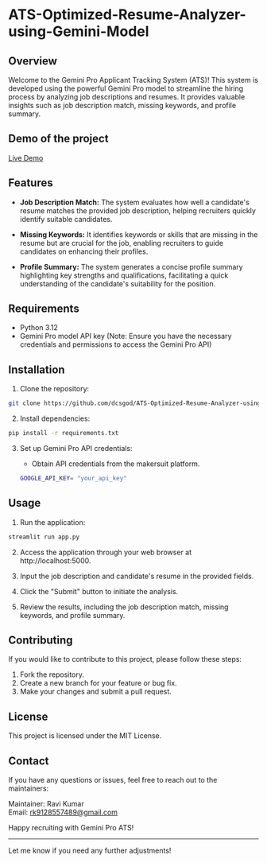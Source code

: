 # ATS-Optimized-Resume-Analyzer-using-Gemini-Model


## Overview
Welcome to the Gemini Pro Applicant Tracking System (ATS)! This system is developed using the powerful Gemini Pro model to streamline the hiring process by analyzing job descriptions and resumes. It provides valuable insights such as job description match, missing keywords, and profile summary.

## Demo of the project
[Live Demo](https://ats-optimized-resume-analyzer-using-gemini-model.streamlit.app/)

## Features
- **Job Description Match:** The system evaluates how well a candidate's resume matches the provided job description, helping recruiters quickly identify suitable candidates.

- **Missing Keywords:** It identifies keywords or skills that are missing in the resume but are crucial for the job, enabling recruiters to guide candidates on enhancing their profiles.

- **Profile Summary:** The system generates a concise profile summary highlighting key strengths and qualifications, facilitating a quick understanding of the candidate's suitability for the position.

## Requirements
- Python 3.12
- Gemini Pro model API key (Note: Ensure you have the necessary credentials and permissions to access the Gemini Pro API)

## Installation
1. Clone the repository:
```bash
git clone https://github.com/dcsgod/ATS-Optimized-Resume-Analyzer-using-Gemini-Model
```

2. Install dependencies:
```bash
pip install -r requirements.txt
```

3. Set up Gemini Pro API credentials:
   - Obtain API credentials from the makersuit platform.
   
   ```bash
   GOOGLE_API_KEY= "your_api_key"
   ```

## Usage
1. Run the application:
```bash
streamlit run app.py
```
2. Access the application through your web browser at http://localhost:5000.

3. Input the job description and candidate's resume in the provided fields.

4. Click the "Submit" button to initiate the analysis.

5. Review the results, including the job description match, missing keywords, and profile summary.

## Contributing
If you would like to contribute to this project, please follow these steps:

1. Fork the repository.
2. Create a new branch for your feature or bug fix.
3. Make your changes and submit a pull request.

## License
This project is licensed under the MIT License.

## Contact
If you have any questions or issues, feel free to reach out to the maintainers:

Maintainer: Ravi Kumar  
Email: rk9128557489@gmail.com

Happy recruiting with Gemini Pro ATS!

---

Let me know if you need any further adjustments!